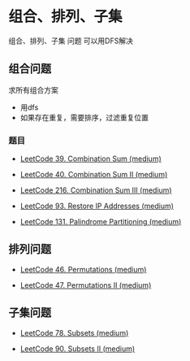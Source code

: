 # 组合、排列、子集

组合、排列、子集 问题 可以用DFS解决

## 组合问题

求所有组合方案

- 用dfs
- 如果存在重复，需要排序，过滤重复位置

### 题目

- [LeetCode 39. Combination Sum (medium)](https://github.com/muyids/leetcode/blob/master/algorithms/1-100/39.combination-sum.md)

- [LeetCode 40. Combination Sum II (medium)](https://github.com/muyids/leetcode/blob/master/algorithms/1-100/40.combination-sum-ii.md)


- [LeetCode 216. Combination Sum III (medium)](https://github.com/muyids/leetcode/blob/master/algorithms/201-300/216.combination-sum-iii.md)

- [LeetCode 93. Restore IP Addresses (medium)](https://github.com/muyids/leetcode/blob/master/algorithms/1-100/93.restore-ip-addresses.md)

- [LeetCode 131. Palindrome Partitioning (medium)](https://github.com/muyids/leetcode/blob/master/algorithms/101-200/131.palindrome-partitioning.md)

## 排列问题

- [LeetCode 46. Permutations (medium)](https://github.com/muyids/leetcode/blob/master/algorithms/1-100/46.permutations.md)

- [LeetCode 47. Permutations II (medium)](https://github.com/muyids/leetcode/blob/master/algorithms/1-100/47.permutations-ii.md)

## 子集问题

- [LeetCode 78. Subsets (medium)](https://github.com/muyids/leetcode/blob/master/algorithms/1-100/78.subsets.md)

- [LeetCode 90. Subsets II (medium)](https://github.com/muyids/leetcode/blob/master/algorithms/1-100/90.subsets-ii.md)

